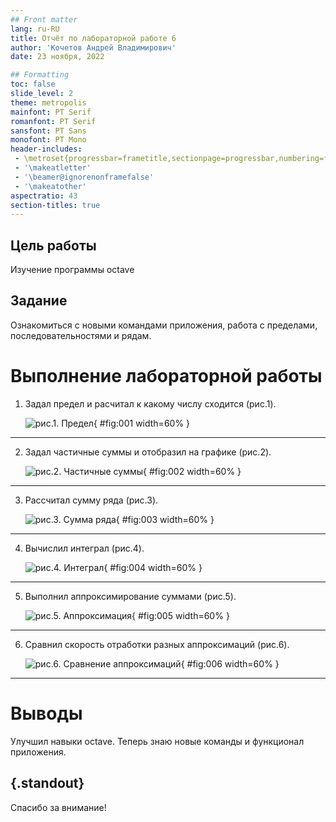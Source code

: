 ```yaml
---
## Front matter
lang: ru-RU
title: Отчёт по лабораторной работе 6
author: 'Кочетов Андрей Владимирович'
date: 23 ноября, 2022

## Formatting
toc: false
slide_level: 2
theme: metropolis
mainfont: PT Serif
romanfont: PT Serif
sansfont: PT Sans
monofont: PT Mono
header-includes: 
 - \metroset{progressbar=frametitle,sectionpage=progressbar,numbering=fraction}
 - '\makeatletter'
 - '\beamer@ignorenonframefalse'
 - '\makeatother'
aspectratio: 43
section-titles: true
---
```


## Цель работы

Изучение программы octave

## Задание

Ознакомиться с новыми командами приложения, работа с пределами, последовательностями и рядам.

# Выполнение лабораторной работы

1. Задал предел и расчитал к какому числу сходится (рис.1).

   ![рис.1. Предел](images/1.png){ #fig:001 width=60% }

---

2. Задал частичные суммы и отобразил на графике (рис.2).

   ![рис.2. Частичные суммы](images/2.png){ #fig:002 width=60% }

---

3. Рассчитал сумму ряда (рис.3).

   ![рис.3. Сумма ряда](images/3.png){ #fig:003 width=60% }

---

4. Вычислил интеграл (рис.4).

   ![рис.4. Интеграл](images/4.png){ #fig:004 width=60% }

---

5. Выполнил аппроксимирование суммами (рис.5).

   ![рис.5. Аппроксимация](images/5.png){ #fig:005 width=60% }

---

6. Сравнил скорость отработки разных аппроксимаций (рис.6).

   ![рис.6. Сравнение аппроксимаций](images/6.png){ #fig:006 width=60% }

---

# Выводы

Улучшил навыки octave.
Теперь знаю новые команды и функционал приложения.

## {.standout}

Спасибо за внимание!
